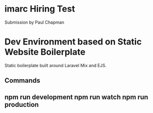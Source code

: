 # imarc Hiring Test 
Submission by Paul Chapman

# Dev Environment based on Static Website Boilerplate
Static boilerplate built around Laravel Mix and EJS.

## Commands
npm run development
npm run watch
npm run production
---
